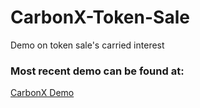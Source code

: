 # CarbonX-Token-Sale
Demo on token sale's carried interest
### Most recent demo can be found at:
[CarbonX Demo](http://carbonx-tokens.surge.sh/)
